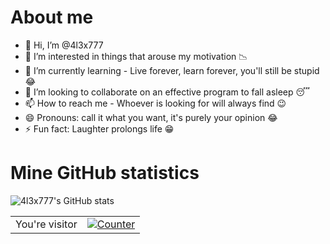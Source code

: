 # About me
- 👋 Hi, I’m @4l3x777
- 👀 I’m interested in things that arouse my motivation 📉
- 🌱 I’m currently learning  - Live forever, learn forever, you'll still be stupid 😂
- 💞️ I’m looking to collaborate on an effective program to fall asleep 😴
- 📫 How to reach me - Whoever is looking for will always find 😉
- 😄 Pronouns: call it what you want, it's purely your opinion 😂
- ⚡ Fun fact: Laughter prolongs life 😁

# Mine GitHub statistics 
![4l3x777's GitHub stats](https://github-readme-stats.vercel.app/api?username=4l3x777&count_private=true&show_icons=true&theme=dark)

<table>
  <tr>
    <td>You're visitor</td>
    <td><a href="https://github.com/4l3x777"><img src="https://profile-counter.glitch.me/4l3x777/count.svg" alt="Counter" /></a></td>
  </tr>
</table>
<!---
4l3x777/4l3x777 is a ✨ special ✨ repository because its `README.md` (this file) appears on your GitHub profile.
You can click the Preview link to take a look at your changes.
--->
